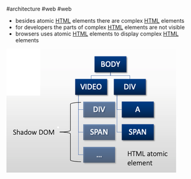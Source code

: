 #architecture #web #web

- besides atomic [HTML](/HTML) elements there are complex [HTML](/HTML) elements
- for developers the parts of complex [HTML](/HTML) elements are not visible
- browsers uses atomic [HTML](/HTML) elements to display complex [HTML](/HTML) elements

![overview](/_diag/shadowDOM.png)
